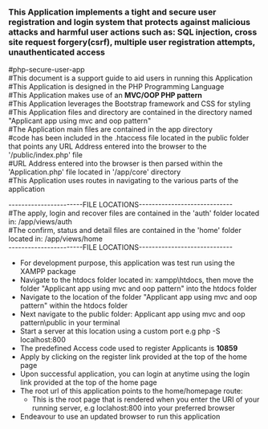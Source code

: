 ### This Application implements a tight and secure user registration and login system that protects against malicious attacks and harmful user actions such as: SQL injection, cross site request forgery(csrf), multiple user registration attempts, unauthenticated access  
#php-secure-user-app  
#This document is a support guide to aid users in running this Application  
#This Application is designed in the PHP Programming Language  
#This Application makes use of an **MVC/OOP PHP pattern**  
#This Application leverages the Bootstrap framework and CSS for styling  
#This Application files and directory are contained in the directory named "Applicant app using mvc and oop pattern"  
#The Application main files are contained in the app directory  
#code has been included in the .htaccess file located in the public folder that points any URL Address entered into the browser to the '/public/index.php' file  
#URL Address entered into the browser is then parsed within the 'Application.php' file located in '/app/core' directory  
#This Application uses routes in navigating to the various parts of the application  

-----------------------FILE LOCATIONS-----------------------------  
#The apply, login and recover files are contained in the 'auth' folder located in: /app/views/auth  
#The confirm, status and detail files are contained in the 'home' folder located in: /app/views/home  
-----------------------FILE LOCATIONS-----------------------------  

  - For development purpose, this application was test run using the XAMPP package
  - Navigate to the htdocs folder located in: xampp\htdocs, then move the folder "Applicant app using mvc and oop pattern" into the htdocs folder
  - Navigate to the location of the folder "Applicant app using mvc and oop pattern" within the htdocs folder
  - Next navigate to the public folder: Applicant app using mvc and oop pattern\public in your terminal
  - Start a server at this location using a custom port e.g php -S localhost:800
  - The predefined Access code used to register Applicants is **10859**
  - Apply by clicking on the register link provided at the top of the home page
  - Upon successful application, you can login at anytime using the login link provided at the top of the home page
  - The root url of this application points to the home/homepage route:
    - This is the root page that is rendered when you enter the URI of your running server, e.g loclahost:800 into your preferred browser
  - Endeavour to use an updated browser to run this application
  
